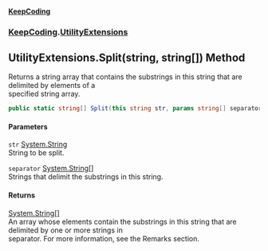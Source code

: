 #### [KeepCoding](index.md 'index')
### [KeepCoding](KeepCoding.md 'KeepCoding').[UtilityExtensions](UtilityExtensions.md 'KeepCoding.UtilityExtensions')
## UtilityExtensions.Split(string, string[]) Method
Returns a string array that contains the substrings in this string that are delimited by elements of a  
specified string array.
```csharp
public static string[] Split(this string str, params string[] separator);
```
#### Parameters
<a name='KeepCoding.UtilityExtensions.Split(string.string..).str'></a>
`str` [System.String](https://docs.microsoft.com/en-us/dotnet/api/System.String 'System.String')  
String to be split.
  
<a name='KeepCoding.UtilityExtensions.Split(string.string..).separator'></a>
`separator` [System.String](https://docs.microsoft.com/en-us/dotnet/api/System.String 'System.String')[[]](https://docs.microsoft.com/en-us/dotnet/api/System.Array 'System.Array')  
Strings that delimit the substrings in this string.
  
#### Returns
[System.String](https://docs.microsoft.com/en-us/dotnet/api/System.String 'System.String')[[]](https://docs.microsoft.com/en-us/dotnet/api/System.Array 'System.Array')  
An array whose elements contain the substrings in this string that are delimited by one or more strings in  
separator. For more information, see the Remarks section.
